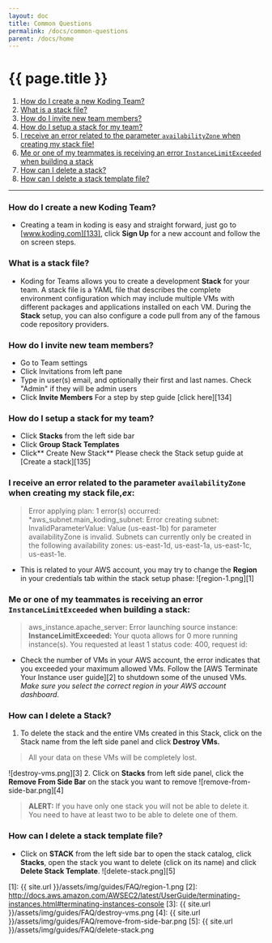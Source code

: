 ```yaml
---
layout: doc
title: Common Questions
permalink: /docs/common-questions
parent: /docs/home
---
```


# {{ page.title }}

1. [How do I create a new Koding Team?](#new-koding-team)
2. [What is a stack file?](#user-content-createstack)
3. [How do I invite new team members?](#invite-team-members)
4. [How do I setup a stack for my team?](#setup-stack-for-team)
5. [I receive an error related to the parameter `availabilityZone` when creating my stack file!](#user-content-availabilityZone)
6. [Me or one of my teammates is receiving an error `InstanceLimitExceeded` when building a stack](#user-content-InstanceLimitExceeded)
7. [How can I delete a stack?](#delete-stack)
8. [How can I delete a stack template file?](#delete-stack-template)

* * *


### <a name="new-koding-team"></a> How do I create a new Koding Team?

* Creating a team in koding is easy and straight forward, just go to [www.koding.com][133], click **Sign Up** for a new account and follow the on screen steps.

### <a name="user-content-createstack"></a> What is a stack file?

* Koding for Teams allows you to create a development **Stack** for your team. A stack file is a YAML file that describes the complete environment configuration which may include multiple VMs with different packages and applications installed on each VM. During the **Stack** setup, you can also configure a code pull from any of the famous code repository providers.

### <a name="invite-team-members"></a> How do I invite new team members?

* Go to Team settings
* Click Invitations from left pane
* Type in user(s) email, and optionally their first and last names. Check "Admin" if they will be admin users
* Click **Invite Members**
For a step by step guide [click here][134]


### <a name="setup-stack-for-team"></a> How do I setup a stack for my team?

* Click **Stacks** from the left side bar
* Click **Group Stack Templates**
* Click** Create New Stack**
Please check the Stack setup guide at [Create a stack][135]

### <a name="user-content-availabilityZone"></a> I receive an error related to the parameter `availabilityZone` when creating my stack file,_ex_:

> Error applying plan: 1 error(s) occurred: *aws_subnet.main_koding_subnet: Error creating subnet: InvalidParameterValue: Value (us-east-1b) for parameter availabilityZone is invalid. Subnets can currently only be created in the following availability zones: us-east-1d, us-east-1a, us-east-1c, us-east-1e.

* This is related to your AWS account, you may try to change the **Region** in your credentials tab within the stack setup phase:
 ![region-1.png][1]

### <a name="user-content-InstanceLimitExceeded"></a> Me or one of my teammates is receiving an error `InstanceLimitExceeded` when building a stack:

> aws_instance.apache_server: Error launching source instance: **InstanceLimitExceeded:** Your quota allows for 0 more running instance(s). You requested at least 1 status code: 400, request id:
* Check the number of VMs in your AWS account, the error indicates that you exceeded your maximum allowed VMs. Follow the [AWS Terminate Your Instance user guide][2] to shutdown some of the unused VMs. _Make sure you select the correct region in your AWS account dashboard_.

### <a name="delete-stack"></a> How can I delete a Stack?

1. To delete the stack and the entire VMs created in this Stack, click on the Stack name from the left side panel and click **Destroy VMs.**

> All your data on these VMs will be completely lost.

![destroy-vms.png][3]
2. Click on **Stacks** from left side panel, click the **Remove From Side Bar** on the stack you want to remove
![remove-from-side-bar.png][4]

> **ALERT:** If you have only one stack you will not be able to delete it. You need to have at least two to be able to delete one of them. 

### <a name="delete-stack-template"></a> How can I delete a stack template file?

* Click on **STACK** from the left side bar to open the stack catalog, click **Stacks**, open the stack you want to delete (click on its name) and click **Delete Stack Template**.
![delete-stack.png][5]

[1]: {{ site.url }}/assets/img/guides/FAQ/region-1.png
[2]: http://docs.aws.amazon.com/AWSEC2/latest/UserGuide/terminating-instances.html#terminating-instances-console
[3]: {{ site.url }}/assets/img/guides/FAQ/destroy-vms.png
[4]: {{ site.url }}/assets/img/guides/FAQ/remove-from-side-bar.png
[5]: {{ site.url }}/assets/img/guides/FAQ/delete-stack.png
